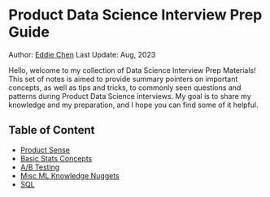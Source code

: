# Product Data Science Interview Prep Guide

Author: [Eddie Chen](https://www.linkedin.com/in/eddieyangchen/)
Last Update: Aug, 2023

Hello, welcome to my collection of Data Science Interview Prep Materials! This set of notes is aimed to provide summary pointers on important concepts, as well as tips and tricks, to commonly seen questions and patterns during Product Data Science interviews. My goal is to share my knowledge and my preparation, and I hope you can find some of it helpful. 

## Table of Content
- [Product Sense](Product_Sense.md)
- [Basic Stats Concepts](Applied_Stats.md)
- [A/B Testing](AB_Testing.md)
- [Misc ML Knowledge Nuggets](ML_Knowledge_Bank.md)
- [SQL](SQL.md)
